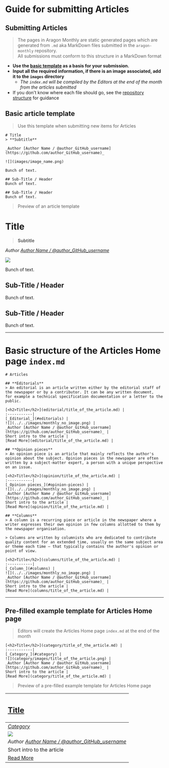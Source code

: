 # Guide for submitting Articles

## Submitting Articles
> The pages in Aragon Monthly are static generated pages which are generated from `.md` aka MarkDown files submitted in the `aragon-monthly` repository.  
> All submissions must conform to this structure in a MarkDown format

- **Use the [basic template](#basic-article-template) as a basis for your submission.**
- **Input all the required information, if there is an image associated, add it to the `images` directory**
    - _The `index.md` will be compiled by the Editors at the end of the month from the articles submitted_
- If you don't know where each file should go, see the [repository structure](repository_structure.md) for guidance

## Basic article template
> Use this template when submitting new items for Articles  

```
# Title
> **Subtitle**

_Author [Author Name / @author_GitHub_username](https://github.com/author_GitHub_username)_

![](images/image_name.png)

Bunch of text.

## Sub-Title / Header
Bunch of text.

## Sub-Title / Header
Bunch of text.
```

> Preview of an article template

# Title
> **Subtitle**

_Author [Author Name / @author_GitHub_username](https://github.com/author_GitHub_username)_

![](../../images/monthly_no_image.png)

Bunch of text.

## Sub-Title / Header
Bunch of text.

## Sub-Title / Header
Bunch of text.

___
# Basic structure of the Articles Home page `index.md`
```
# Articles

## **Editorials**
> An editorial is an article written either by the editorial staff of the newspaper or by a contributor. It can be any written document,  for example a technical specification documentation or a letter to the public.

[<h2>Title</h2>](editorial/title_of_the_article.md) |
:-----------|
[_Editorial_](#editorials) |
![](../../images/monthly_no_image.png) |
_Author [Author Name / @author_GitHub_username](https://github.com/author_GitHub_username)_ |
Short intro to the article |
[Read More](editorial/title_of_the_article.md) |

## **Opinion pieces**
> An opinion piece is an article that mainly reflects the author's opinion about the subject. Opinion pieces in the newspaper are often written by a subject-matter expert, a person with a unique perspective on an issue.

[<h2>Title</h2>](opinion/title_of_the_article.md) |
:-----------|
[_Opinion pieces_](#opinion-pieces) |
![](../../images/monthly_no_image.png) |
_Author [Author Name / @author_GitHub_username](https://github.com/author_GitHub_username)_ |
Short intro to the article |
[Read More](opinion/title_of_the_article.md) |

## **Columns**
> A column is a recurring piece or article in the newspaper where a writer expresses their own opinion in few columns allotted to them by the newspaper organisation.

> Columns are written by columnists who are dedicated to contribute quality content for an extended time, usually on the same subject area or theme each time – that typically contains the author's opinion or point of view.

[<h2>Title</h2>](columns/title_of_the_article.md) |
:-----------|
[_Column_](#columns) |
![](../../images/monthly_no_image.png) |
_Author [Author Name / @author_GitHub_username](https://github.com/author_GitHub_username)_ |
Short intro to the article |
[Read More](columns/title_of_the_article.md) |
```
___
## Pre-filled example template for Articles Home page
> Editors will create the Articles Home page `index.md` at the end of the month
```
[<h2>Title</h2>](category/title_of_the_article.md) |
:-----------|
[_Category_](#category) |
![](category/images/title_of_the_article.png) |
_Author [Author Name / @author_GitHub_username](https://github.com/author_GitHub_username)_ |
Short intro to the article |
[Read More](category/title_of_the_article.md) |
```

> Preview of a pre-filled example template for Articles Home page

[<h2>Title</h2>](category/title_of_the_article.md) |
:-----------|
[_Category_](#category) |
![](../../images/monthly_no_image.png) |
_Author [Author Name / @author_GitHub_username](https://github.com/author_GitHub_username)_ |
Short intro to the article |
[Read More](category/title_of_the_article.md) |
